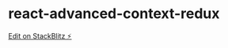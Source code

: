 # react-advanced-context-redux

[Edit on StackBlitz ⚡️](https://stackblitz.com/edit/react-advanced-context-redux)
